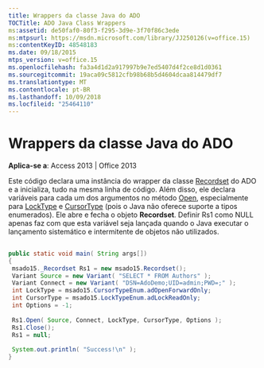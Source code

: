 ```yaml
---
title: Wrappers da classe Java do ADO
TOCTitle: ADO Java Class Wrappers
ms:assetid: de50faf0-80f3-f295-3d9e-3f70f86c3ede
ms:mtpsurl: https://msdn.microsoft.com/library/JJ250126(v=office.15)
ms:contentKeyID: 48548183
ms.date: 09/18/2015
mtps_version: v=office.15
ms.openlocfilehash: fa3a4d1d2a917997b9e7ed5407d4f2ce8d1d0361
ms.sourcegitcommit: 19aca09c5812cfb98b68b5d4604dcaa814479df7
ms.translationtype: MT
ms.contentlocale: pt-BR
ms.lasthandoff: 10/09/2018
ms.locfileid: "25464110"
---
```

# <a name="ado-java-class-wrappers"></a>Wrappers da classe Java do ADO


**Aplica-se a**: Access 2013 | Office 2013

Este código declara uma instância do wrapper da classe [Recordset](recordset-object-ado.md) do ADO e a inicializa, tudo na mesma linha de código. Além disso, ele declara variáveis para cada um dos argumentos no método [Open](open-method-ado-recordset.md), especialmente para [LockType](locktype-property-ado.md) e [CursorType](cursortype-property-ado.md) (pois o Java não oferece suporte a tipos enumerados). Ele abre e fecha o objeto **Recordset**. Definir Rs1 como NULL apenas faz com que esta variável seja lançada quando o Java executar o lançamento sistemático e intermitente de objetos não utilizados.

```java 
 
public static void main( String args[]) 
{ 
 msado15._Recordset Rs1 = new msado15.Recordset(); 
 Variant Source = new Variant( "SELECT * FROM Authors" ); 
 Variant Connect = new Variant( "DSN=AdoDemo;UID=admin;PWD=;" ); 
 int LockType = msado15.CursorTypeEnum.adOpenForwardOnly; 
 int CursorType = msado15.LockTypeEnum.adLockReadOnly; 
 int Options = -1; 
 
 Rs1.Open( Source, Connect, LockType, CursorType, Options ); 
 Rs1.Close(); 
 Rs1 = null; 
 
 System.out.println( "Success!\n" ); 
} 
```

